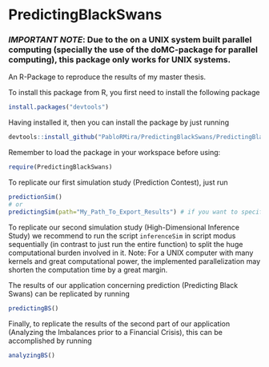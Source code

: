 # PredictingBlackSwans
### *IMPORTANT NOTE*: Due to the on a UNIX system built parallel computing (specially the use of the doMC-package for parallel computing), this package only works for UNIX systems.

An R-Package to reproduce the results of my master thesis.

To install this package from R, you first need to install the following package

```R
install.packages("devtools")
```

Having installed it, then you can install the package by just running

```R
devtools::install_github("PabloRMira/PredictingBlackSwans/PredictingBlackSwans")
```

Remember to load the package in your workspace before using:

```R
require(PredictingBlackSwans)
```

To replicate our first simulation study (Prediction Contest), just run

```R
predictionSim()
# or 
predictingSim(path="My_Path_To_Export_Results") # if you want to specify the path yourself
```

To replicate our second simulation study (High-Dimensional Inference Study) we recommend to run the script `inferenceSim` in script modus sequentially (in contrast to just run the entire function) to split the huge computational burden involved in it. Note: For a UNIX computer with many kernels and great computational power, the implemented parallelization may shorten the computation time by a great margin.

The results of our application concerning prediction (Predicting Black Swans) can be replicated by running

```R
predictingBS()
```

Finally, to replicate the results of the second part of our application (Analyzing the Imbalances prior to a Financial Crisis), this can be accomplished by running


```R
analyzingBS()
```
